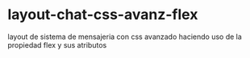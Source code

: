 # layout-chat-css-avanz-flex
layout de sistema de mensajeria con css avanzado haciendo uso de la propiedad flex y sus atributos
